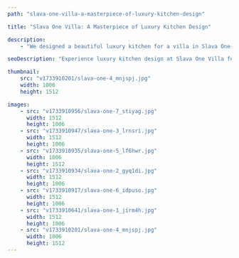 ```yaml
---
path: "slava-one-villa-a-masterpiece-of-luxury-kitchen-design"

title: "Slava One Villa: A Masterpiece of Luxury Kitchen Design"

description:
    - "We designed a beautiful luxury kitchen for a villa in Slava One. Our team carefully chose high-quality materials and modern appliances to create the perfect cooking space. The kitchen has plenty of room to move around and store everything neatly. We made sure it looks beautiful while being easy to use every day. Whether cooking family meals or hosting dinner parties, this new kitchen makes everything simpler and more enjoyable. The design also adds great value to the home."

seoDescription: "Experience luxury kitchen design at Slava One Villa featuring premium materials, modern appliances & smart storage solutions. Transform your space with our expert designers. Create a stunning kitchen perfect for family meals & entertaining with seamless functionality."

thumbnail:
    src: "v1733910201/slava-one-4_mnjspj.jpg"
    width: 1006
    height: 1512

images:
    - src: "v1733910956/slava-one-7_stiyag.jpg"
      width: 1512
      height: 1006
    - src: "v1733910947/slava-one-3_lrnsri.jpg"
      width: 1512
      height: 1006
    - src: "v1733910935/slava-one-5_lf6hwr.jpg"
      width: 1006
      height: 1512
    - src: "v1733910934/slava-one-2_gyq1di.jpg"
      width: 1512
      height: 1006
    - src: "v1733910917/slava-one-6_idpuso.jpg"
      width: 1512
      height: 1006
    - src: "v1733910641/slava-one-1_jirm4h.jpg"
      width: 1512
      height: 1006
    - src: "v1733910201/slava-one-4_mnjspj.jpg"
      width: 1006
      height: 1512
---
```

